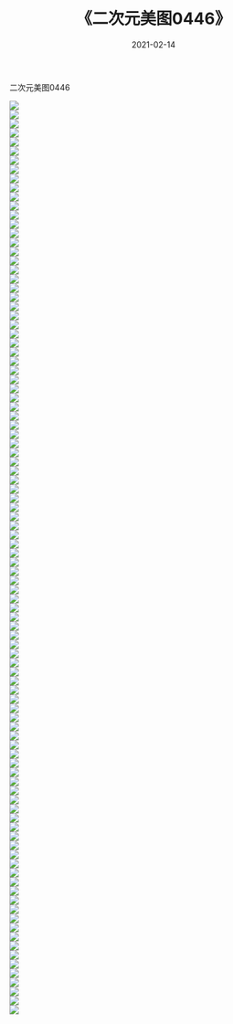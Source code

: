 ﻿---
layout: post
title:  《二次元美图0446》
date:   2021-02-14
img: http://imgx.orgx.ga/二次元/2021/二次元美图0446/000.jpg
categories: [美女, 清纯, 唯美]
---

二次元美图0446

 ![](http://imgx.orgx.ga/二次元/2021/二次元美图0446/001.jpg) <br>![](http://imgx.orgx.ga/二次元/2021/二次元美图0446/002.jpg) <br>![](http://imgx.orgx.ga/二次元/2021/二次元美图0446/003.jpg) <br>![](http://imgx.orgx.ga/二次元/2021/二次元美图0446/004.jpg) <br>![](http://imgx.orgx.ga/二次元/2021/二次元美图0446/005.jpg) <br>![](http://imgx.orgx.ga/二次元/2021/二次元美图0446/006.jpg) <br>![](http://imgx.orgx.ga/二次元/2021/二次元美图0446/007.jpg) <br>![](http://imgx.orgx.ga/二次元/2021/二次元美图0446/008.jpg) <br>![](http://imgx.orgx.ga/二次元/2021/二次元美图0446/009.jpg) <br>![](http://imgx.orgx.ga/二次元/2021/二次元美图0446/010.jpg) <br>![](http://imgx.orgx.ga/二次元/2021/二次元美图0446/011.jpg) <br>![](http://imgx.orgx.ga/二次元/2021/二次元美图0446/012.jpg) <br>![](http://imgx.orgx.ga/二次元/2021/二次元美图0446/013.jpg) <br>![](http://imgx.orgx.ga/二次元/2021/二次元美图0446/014.jpg) <br>![](http://imgx.orgx.ga/二次元/2021/二次元美图0446/015.jpg) <br>![](http://imgx.orgx.ga/二次元/2021/二次元美图0446/016.jpg) <br>![](http://imgx.orgx.ga/二次元/2021/二次元美图0446/017.jpg) <br>![](http://imgx.orgx.ga/二次元/2021/二次元美图0446/018.jpg) <br>![](http://imgx.orgx.ga/二次元/2021/二次元美图0446/019.jpg) <br>![](http://imgx.orgx.ga/二次元/2021/二次元美图0446/020.jpg) <br>![](http://imgx.orgx.ga/二次元/2021/二次元美图0446/021.jpg) <br>![](http://imgx.orgx.ga/二次元/2021/二次元美图0446/022.jpg) <br>![](http://imgx.orgx.ga/二次元/2021/二次元美图0446/023.jpg) <br>![](http://imgx.orgx.ga/二次元/2021/二次元美图0446/024.jpg) <br>![](http://imgx.orgx.ga/二次元/2021/二次元美图0446/025.jpg) <br>![](http://imgx.orgx.ga/二次元/2021/二次元美图0446/026.jpg) <br>![](http://imgx.orgx.ga/二次元/2021/二次元美图0446/027.jpg) <br>![](http://imgx.orgx.ga/二次元/2021/二次元美图0446/028.jpg) <br>![](http://imgx.orgx.ga/二次元/2021/二次元美图0446/029.jpg) <br>![](http://imgx.orgx.ga/二次元/2021/二次元美图0446/030.jpg) <br>![](http://imgx.orgx.ga/二次元/2021/二次元美图0446/031.jpg) <br>![](http://imgx.orgx.ga/二次元/2021/二次元美图0446/032.jpg) <br>![](http://imgx.orgx.ga/二次元/2021/二次元美图0446/033.jpg) <br>![](http://imgx.orgx.ga/二次元/2021/二次元美图0446/034.jpg) <br>![](http://imgx.orgx.ga/二次元/2021/二次元美图0446/035.jpg) <br>![](http://imgx.orgx.ga/二次元/2021/二次元美图0446/036.jpg) <br>![](http://imgx.orgx.ga/二次元/2021/二次元美图0446/037.jpg) <br>![](http://imgx.orgx.ga/二次元/2021/二次元美图0446/038.jpg) <br>![](http://imgx.orgx.ga/二次元/2021/二次元美图0446/039.jpg) <br>![](http://imgx.orgx.ga/二次元/2021/二次元美图0446/040.jpg) <br>![](http://imgx.orgx.ga/二次元/2021/二次元美图0446/041.jpg) <br>![](http://imgx.orgx.ga/二次元/2021/二次元美图0446/042.jpg) <br>![](http://imgx.orgx.ga/二次元/2021/二次元美图0446/043.jpg) <br>![](http://imgx.orgx.ga/二次元/2021/二次元美图0446/044.jpg) <br>![](http://imgx.orgx.ga/二次元/2021/二次元美图0446/045.jpg) <br>![](http://imgx.orgx.ga/二次元/2021/二次元美图0446/046.jpg) <br>![](http://imgx.orgx.ga/二次元/2021/二次元美图0446/047.jpg) <br>![](http://imgx.orgx.ga/二次元/2021/二次元美图0446/048.jpg) <br>![](http://imgx.orgx.ga/二次元/2021/二次元美图0446/049.jpg) <br>![](http://imgx.orgx.ga/二次元/2021/二次元美图0446/050.jpg) <br>![](http://imgx.orgx.ga/二次元/2021/二次元美图0446/051.jpg) <br>![](http://imgx.orgx.ga/二次元/2021/二次元美图0446/052.jpg) <br>![](http://imgx.orgx.ga/二次元/2021/二次元美图0446/053.jpg) <br>![](http://imgx.orgx.ga/二次元/2021/二次元美图0446/054.jpg) <br>![](http://imgx.orgx.ga/二次元/2021/二次元美图0446/055.jpg) <br>![](http://imgx.orgx.ga/二次元/2021/二次元美图0446/056.jpg) <br>![](http://imgx.orgx.ga/二次元/2021/二次元美图0446/057.jpg) <br>![](http://imgx.orgx.ga/二次元/2021/二次元美图0446/058.jpg) <br>![](http://imgx.orgx.ga/二次元/2021/二次元美图0446/059.jpg) <br>![](http://imgx.orgx.ga/二次元/2021/二次元美图0446/060.jpg) <br>![](http://imgx.orgx.ga/二次元/2021/二次元美图0446/061.jpg) <br>![](http://imgx.orgx.ga/二次元/2021/二次元美图0446/062.jpg) <br>![](http://imgx.orgx.ga/二次元/2021/二次元美图0446/063.jpg) <br>![](http://imgx.orgx.ga/二次元/2021/二次元美图0446/064.jpg) <br>![](http://imgx.orgx.ga/二次元/2021/二次元美图0446/065.jpg) <br>![](http://imgx.orgx.ga/二次元/2021/二次元美图0446/066.jpg) <br>![](http://imgx.orgx.ga/二次元/2021/二次元美图0446/067.jpg) <br>![](http://imgx.orgx.ga/二次元/2021/二次元美图0446/068.jpg) <br>![](http://imgx.orgx.ga/二次元/2021/二次元美图0446/069.jpg) <br>![](http://imgx.orgx.ga/二次元/2021/二次元美图0446/070.jpg) <br>![](http://imgx.orgx.ga/二次元/2021/二次元美图0446/071.jpg) <br>![](http://imgx.orgx.ga/二次元/2021/二次元美图0446/072.jpg) <br>![](http://imgx.orgx.ga/二次元/2021/二次元美图0446/073.jpg) <br>![](http://imgx.orgx.ga/二次元/2021/二次元美图0446/074.jpg) <br>![](http://imgx.orgx.ga/二次元/2021/二次元美图0446/075.jpg) <br>![](http://imgx.orgx.ga/二次元/2021/二次元美图0446/076.jpg) <br>![](http://imgx.orgx.ga/二次元/2021/二次元美图0446/077.jpg) <br>![](http://imgx.orgx.ga/二次元/2021/二次元美图0446/078.jpg) <br>![](http://imgx.orgx.ga/二次元/2021/二次元美图0446/079.jpg) <br>![](http://imgx.orgx.ga/二次元/2021/二次元美图0446/080.jpg) <br>![](http://imgx.orgx.ga/二次元/2021/二次元美图0446/081.jpg) <br>![](http://imgx.orgx.ga/二次元/2021/二次元美图0446/082.jpg) <br>![](http://imgx.orgx.ga/二次元/2021/二次元美图0446/083.jpg) <br>![](http://imgx.orgx.ga/二次元/2021/二次元美图0446/084.jpg) <br>![](http://imgx.orgx.ga/二次元/2021/二次元美图0446/085.jpg) <br>![](http://imgx.orgx.ga/二次元/2021/二次元美图0446/086.jpg) <br>![](http://imgx.orgx.ga/二次元/2021/二次元美图0446/087.jpg) <br>![](http://imgx.orgx.ga/二次元/2021/二次元美图0446/088.jpg) <br>![](http://imgx.orgx.ga/二次元/2021/二次元美图0446/089.jpg) <br>![](http://imgx.orgx.ga/二次元/2021/二次元美图0446/090.jpg) <br>![](http://imgx.orgx.ga/二次元/2021/二次元美图0446/091.jpg) <br>![](http://imgx.orgx.ga/二次元/2021/二次元美图0446/092.jpg) <br>![](http://imgx.orgx.ga/二次元/2021/二次元美图0446/093.jpg) <br>![](http://imgx.orgx.ga/二次元/2021/二次元美图0446/094.jpg) <br>![](http://imgx.orgx.ga/二次元/2021/二次元美图0446/095.jpg) <br>![](http://imgx.orgx.ga/二次元/2021/二次元美图0446/096.jpg) <br>![](http://imgx.orgx.ga/二次元/2021/二次元美图0446/097.jpg) <br>![](http://imgx.orgx.ga/二次元/2021/二次元美图0446/098.jpg) <br>![](http://imgx.orgx.ga/二次元/2021/二次元美图0446/099.jpg) <br>![](http://imgx.orgx.ga/二次元/2021/二次元美图0446/100.jpg) <br>